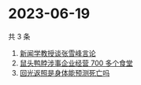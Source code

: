 # 2023-06-19

共 3 条

<!-- BEGIN -->
<!-- 最后更新时间 Mon Jun 19 2023 20:14:57 GMT+0800 (China Standard Time) -->

1. [新闻学教授谈张雪峰言论](https://www.zhihu.com/search?q=%E6%96%B0%E9%97%BB%E5%AD%A6%E6%95%99%E6%8E%88%E8%B0%88%E5%BC%A0%E9%9B%AA%E5%B3%B0%E8%A8%80%E8%AE%BA)
1. [鼠头鸭脖涉事企业经营 700 多个食堂](https://www.zhihu.com/search?q=%E9%BC%A0%E5%A4%B4%E9%B8%AD%E8%84%96%E6%B6%89%E4%BA%8B%E4%BC%81%E4%B8%9A%E7%BB%8F%E8%90%A5%20700%20%E5%A4%9A%E4%B8%AA%E9%A3%9F%E5%A0%82)
1. [回光返照是身体能预测死亡吗](https://www.zhihu.com/search?q=%E5%9B%9E%E5%85%89%E8%BF%94%E7%85%A7%E6%98%AF%E8%BA%AB%E4%BD%93%E8%83%BD%E9%A2%84%E6%B5%8B%E6%AD%BB%E4%BA%A1%E5%90%97)

<!-- END -->
